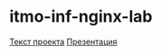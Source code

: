 # itmo-inf-nginx-lab

[Текст проекта](https://docs.google.com/document/d/1IyW_hm35zQrCGt_dgDwmRFg4Oz3RhHgTtS8YsvuseI8/edit)
[Презентация](https://www.figma.com/file/YF5hgXyYvKR8Pvv7mA5lfH/Untitled?type=design&node-id=0%3A1&mode=design&t=myIqsaRXuyfVgmyJ-1)
